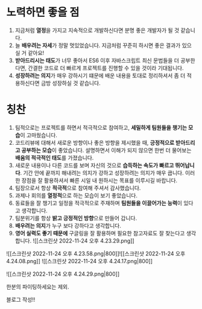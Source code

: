 # 노력하면 좋을 점
1. 지금처럼 **열정**을 가지고 지속적으로 개발하신다면 분명 좋은 개발자가 될 것 같습니다.
2. 늘 **배우려는 자세**가 정말 멋있었습니다. 지금처럼 꾸준히 하시면 좋은 결과가 있으실 거 같아요!
3. **받아드리시는 태도**가 너무 좋아서 ES6 이후 자바스크립트 최신 문법들을 더 공부한다면, 간결한 코드로 더 빠르게 프로젝트를 진행할 수 있을 것이라 기대됩니다. 
4. **성장하려는 의지**가 매우 강하시기 떄문에 배운 내용을 토대로 정리하셔서 좀 더 적용하신다면 금방 성장하실 것 같습니다.

# 칭찬
1. 팀적으로는 프로젝트를 하면서 적극적으로 참여하고, **세밀하게 팀원들을 챙기는 모습**이 고마웠습니다. 
2. 코드리뷰에 대해서 새로운 방향이나 좋은 방향을 제시했을 때,  **긍정적으로 받아드리고 공부하는 모습**이 좋았습니다. 설명하면서 이해가 되지 않으면 한번 더 물어보는 **배움의 적극적인 태도**를 가졌습니다.
3. 새로운 내용이나 다른 코드를 보며 자신의 것으로 **습득하는 속도가 빠르고 뛰어납니다**. 기간 안에 끝까지 해내려는 의지가 강하고 성장하려는 의지가 매우 큽니다. 이러한 장점을 잘 활용하셔서 빠른 시일 내 원하시는 목표를 이루시길 바랍니다.
4. 팀장으로서 항상 **적극적**으로 참여해 주셔서 감사했습니다.
5. 과제나 회의를 **열정적**으로 하는 모습이 보기 좋았습니다.
6. 동료들을 잘 챙기고 일정을 적극적으로 주재하며 **팀원들을 이끌어가는 능력**이 있다고 생각합니다.
7. 팀분위기를 항상 **밝고 긍정적인 방향**으로 만들어 갑니다.
8. **배우려는 의지**가 누구 보다 강하다고 생각합니다.
9. **영어 실력도 좋기 때문에** 구글링을 잘 활용하며 필요한 참고자료도 잘 찾는다고 생각합니다.
![[스크린샷 2022-11-24 오후 4.23.29.png]]

![[스크린샷 2022-11-24 오후 4.23.58.png|800]]![[스크린샷 2022-11-24 오후 4.24.08.png]]
![[스크린샷 2022-11-24 오후 4.24.17.png|800]]

![[스크린샷 2022-11-24 오후 4.24.29.png|800]]

한분의 파이팅하세요는 제외.


블로그 작성!! 